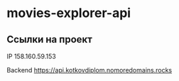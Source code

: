 # movies-explorer-api

## Ссылки на проект

IP 158.160.59.153

Backend https://api.kotkovdiplom.nomoredomains.rocks
